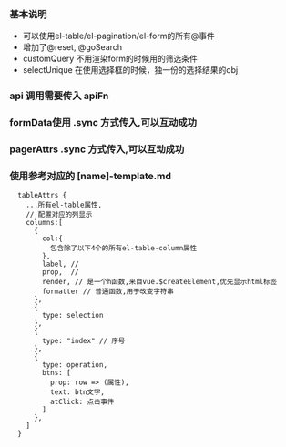 ### 基本说明
- 可以使用el-table/el-pagination/el-form的所有@事件
- 增加了@reset, @goSearch
- customQuery 不用渲染form的时候用的筛选条件
- selectUnique 在使用选择框的时候，独一份的选择结果的obj

### api 调用需要传入 apiFn

### formData使用 .sync 方式传入,可以互动成功
### pagerAttrs .sync 方式传入,可以互动成功

###  使用参考对应的 [name]-template.md
```
  tableAttrs {
    ...所有el-table属性,
    // 配置对应的列显示
    columns:[
      {
        col:{
          包含除了以下4个的所有el-table-column属性
        },
        label, // 
        prop,  // 
        render, // 是一个h函数,来自vue.$createElement,优先显示html标签
        formatter // 普通函数,用于改变字符串
      },
      {
        type: selection
      },
      {
        type: "index" // 序号
      },
      {
        type: operation,
        btns: [
          prop: row => (属性),
          text: btn文字,
          atClick: 点击事件
        ]
      },
    ]
  }
```